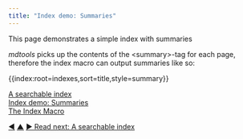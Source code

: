 ```yaml
---
title: "Index demo: Summaries"
---
```



<summary>This page demonstrates a simple index with summaries</summary>

_mdtools_ picks up the contents of the &lt;summary&gt;-tag for each page, therefore the index macro can output summaries like so:

&#0123;&#0123;index:root=indexes,sort=title,style=summary&#0125;&#0125;

<dl>

  <dt><a href="index-demo-searchable.html">A searchable index</a></dt>
  <dd></dd>

  <dt><a href="index-demo-summary.html">Index demo: Summaries</a></dt>
  <dd></dd>

  <dt><a href="index-macro.html">The Index Macro</a></dt>
  <dd></dd>
</dl>


<div class="bottom-nav">
<a href="index-macro.html" title="Back to: The Index Macro">◀</a> <a href="indexes.html" title="Up: Indexes">▲</a> <a href="index-demo-searchable.html" title="Read next: A searchable index">▶ Read next: A searchable index</a>
</div>


<script type="text/javascript">
Mousetrap.bind('g n', function() {
    window.location.href = 'index-demo-searchable.html';
    return false;
});
</script>

